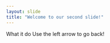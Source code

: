 ```yaml
---
layout: slide
title: "Welcome to our second slide!"
---
```

What it do
Use the left arrow to go back!
